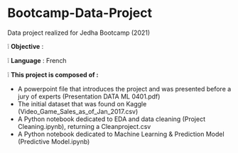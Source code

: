 # Bootcamp-Data-Project
Data project realized for Jedha Bootcamp (2021)

:grey_exclamation: **Objective** : 

:grey_exclamation: **Language** : French

:grey_exclamation: **This project is composed of :**
  - A powerpoint file that introduces the project and was presented before a jury of experts (Presentation DATA ML 0401.pdf)
  - The initial dataset that was found on Kaggle (Video_Game_Sales_as_of_Jan_2017.csv)
  - A Python notebook dedicated to EDA and data cleaning (Project Cleaning.ipynb), returning a Cleanproject.csv
  - A Python notebook dedicated to Machine Learning & Prediction Model (Predictive Model.ipynb)
